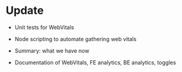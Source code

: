 # Update

- Unit tests for WebVitals
- Node scripting to automate gathering web vitals
- Summary: what we have now

- Documentation of WebVitals, FE analytics, BE analytics, toggles
